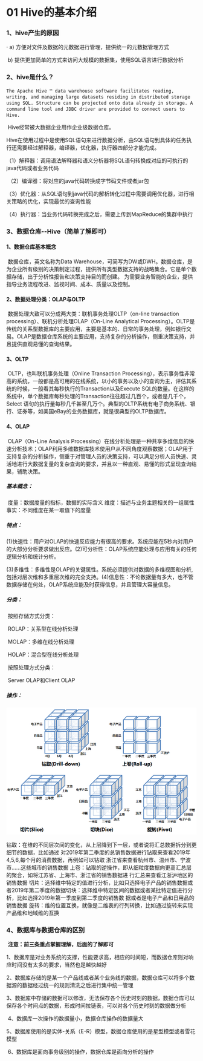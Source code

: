 # 01 Hive的基本介绍

### 1、hive产生的原因

·	a) 方便对文件及数据的元数据进行管理，提供统一的元数据管理方式

​	 b) 提供更加简单的方式来访问大规模的数据集，使用SQL语言进行数据分析

### 2、hive是什么？

```
The Apache Hive ™ data warehouse software facilitates reading, writing, and managing large datasets residing in distributed storage using SQL. Structure can be projected onto data already in storage. A command line tool and JDBC driver are provided to connect users to Hive.
```

​		Hive经常被大数据企业用作企业级数据仓库。

​		Hive在使用过程中是使用SQL语句来进行数据分析，由SQL语句到具体的任务执行还需要经过解释器，编译器，优化器，执行器四部分才能完成。

​		（1）解释器：调用语法解释器和语义分析器将SQL语句转换成对应的可执行的java代码或者业务代码

​		（2）编译器：将对应的java代码转换成字节码文件或者jar包

​		（3）优化器：从SQL语句到java代码的解析转化过程中需要调用优化器，进行相关策略的优化，实现最优的查询性能

​		（4）执行器：当业务代码转换完成之后，需要上传到MapReduce的集群中执行

### 3、数据仓库--Hive（简单了解即可）	

#### 		1、数据仓库基本概念

​	    数据仓库，英文名称为Data Warehouse，可简写为DW或DWH。数据仓库，是为企业所有级别的决策制定过程，提供所有类型数据支持的战略集合。它是单个数据存储，出于分析性报告和决策支持目的而创建。 为需要业务智能的企业，提供指导业务流程改进、监视时间、成本、质量以及控制。

#### 		2、数据处理分类：OLAP与OLTP

​		数据处理大致可以分成两大类：联机事务处理OLTP（on-line transaction processing）、联机分析处理OLAP（On-Line Analytical Processing）。OLTP是传统的关系型数据库的主要应用，主要是基本的、日常的事务处理，例如银行交易。OLAP是数据仓库系统的主要应用，支持复杂的分析操作，侧重决策支持，并且提供直观易懂的查询结果。

#### 		3、OLTP

​		OLTP，也叫联机事务处理（Online Transaction Processing），表示事务性非常高的系统，一般都是高可用的在线系统，以小的事务以及小的查询为主，评估其系统的时候，一般看其每秒执行的Transaction以及Execute SQL的数量。在这样的系统中，单个数据库每秒处理的Transaction往往超过几百个，或者是几千个，Select 语句的执行量每秒几千甚至几万个。典型的OLTP系统有电子商务系统、银行、证券等，如美国eBay的业务数据库，就是很典型的OLTP数据库。

#### 		4、OLAP

​		OLAP（On-Line Analysis Processing）在线分析处理是一种共享多维信息的快速分析技术；OLAP利用多维数据库技术使用户从不同角度观察数据；OLAP用于支持复杂的分析操作，侧重于对管理人员的决策支持，可以满足分析人员快速、灵活地进行大数据复量的复杂查询的要求，并且以一种直观、易懂的形式呈现查询结果，辅助决策。

##### 		基本概念：

​			度量：数据度量的指标，数据的实际含义
​			维度：描述与业务主题相关的一组属性
​			事实：不同维度在某一取值下的度量

##### 		特点：

​			(1)快速性：用户对OLAP的快速反应能力有很高的要求。系统应能在5秒内对用户的大部分分析要求做出反应。
​			(2)可分析性：OLAP系统应能处理与应用有关的任何逻辑分析和统计分析。

​			(3)多维性：多维性是OLAP的关键属性。系统必须提供对数据的多维视图和分析,包括对层次维和多重层次维的完全支持。
​			(4)信息性：不论数据量有多大，也不管数据存储在何处，OLAP系统应能及时获得信息，并且管理大容量信息。

##### 		分类：

​			按照存储方式分类：

​					ROLAP：关系型在线分析处理

​					MOLAP：多维在线分析处理

​					HOLAP：混合型在线分析处理

​			按照处理方式分类：

​					Server OLAP和Client OLAP

##### 		操作：

![OLAP](../images/OLAP.png)

​			钻取：在维的不同层次间的变化，从上层降到下一层，或者说将汇总数据拆分到更细节的数据，比如通过						对2019年第二季度的总销售数据进行钻取来查看2019年4,5,6,每个月的消费数据，再例如可以钻取						浙江省来查看杭州市、温州市、宁波市......这些城市的销售数据
​			上卷：钻取的逆操作，即从细粒度数据向更高汇总层的聚合，如将江苏省、上海市、浙江省的销售数据进						行汇总来查看江浙沪地区的销售数据
​			切片：选择维中特定的值进行分析，比如只选择电子产品的销售数据或者2019年第二季度的数据
​			切块：选择维中特定区间的数据或者某批特定值进行分析，比如选择2019年第一季度到第二季度的销售数						据或者是电子产品和日用品的销售数据
​			旋转：维的位置互换，就像是二维表的行列转换，比如通过旋转来实现产品维和地域维的互换		

### 4、数据库与数据仓库的区别

​		**注意：前三条重点掌握理解，后面的了解即可**				

​		1、数据库是对业务系统的支撑，性能要求高，相应的时间短，而数据仓库则对响应时间没有太多的要求，当然也是越快越好

​		2、数据库存储的是某一个产品线或者某个业务线的数据，数据仓库可以将多个数据源的数据经过统一的规则清洗之后进行集中统一管理

​		3、数据库中存储的数据可以修改，无法保存各个历史时刻的数据，数据仓库可以保存各个时间点的数据，形成时间拉链表，可以对各个历史时刻的数据做分析

​		4、数据库一次操作的数据量小，数据仓库操作的数据量大

​		5、数据库使用的是实体-关系（E-R）模型，数据仓库使用的是星型模型或者雪花模型

​		6、数据库是面向事务级别的操作，数据仓库是面向分析的操作